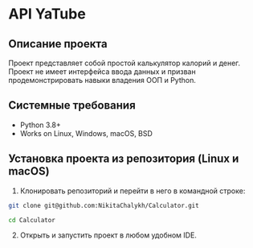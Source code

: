API YaTube 
=====

Описание проекта
----------
Проект представляет собой простой калькулятор калорий и денег. Проект не имеет интерфейса ввода данных и призван продемонстрировать навыки владения ООП и Python.

Системные требования
----------
* Python 3.8+
* Works on Linux, Windows, macOS, BSD

Установка проекта из репозитория (Linux и macOS)
----------
1. Клонировать репозиторий и перейти в него в командной строке:
```bash
git clone git@github.com:NikitaChalykh/Calculator.git

cd Calculator
```
2.  Открыть и запустить проект в любом удобном IDE.
